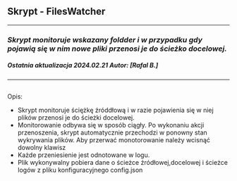 ## **Skrypt - FilesWatcher**
---
### _Skrypt monitoruje wskazany foldder i w przypadku gdy pojawią się w nim nowe pliki przenosi je do ścieżko docelowej._
##### Ostatnia aktualizacja 2024.02.21 Autor: [Rafal B.]

---
## 
Opis:
- Skrypt monitoruje ściężkę źróddłową i w razie pojawienia się w niej plików przenosi je do ścieżki docelowej. 
- Monitorowanie odbywa się w sposób ciągły. Po wykonaniu akcji przenoszenia, skrypt automatycznie przechodzi w ponowny stan wykrywania plików. Aby przerwać monotorowanie należy wcisnąć dowolny klawisz
- Każde przeniesienie jest odnotowane w logu. 
- Plik wykonywalny pobiera dane o ścieżce źródłowej,docelowej i ścieżce logów z pliku konfiguracyjnego config.json